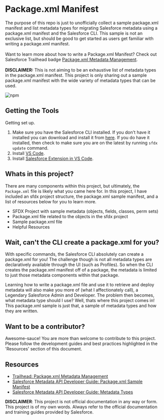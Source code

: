 # Package.xml Manifest
The purpose of this repo is just to unofficially collect a sample package.xml manifest and list metadata types for migrating Salesforce metadata using a package.xml manifest and the Salesforce CLI. This sample is not an exclusive list, but should be good to get started as users get familiar with writing a package.xml manifest. <br/> <br/>
Want to learn more about how to write a Package.xml Manifest? Check out Salesforce Trailhead badge [Package.xml Metadata Management](https://trailhead.salesforce.com/en/content/learn/modules/package-xml).
<br/><br/>
**DISCLAIMER:** This is not aiming to be an exhaustive list of metadata types in the package.xml manifest. This project is only sharing out a sample package.xml manifest with the wide variety of metadata types that can be used.

![npm](https://img.shields.io/static/v1?label=Salesforce%20CLI&message=7.33.2&color=lightblue&logo=Salesforce&style=for-the-badge)

## Getting the Tools
Getting set up. 
1) Make sure you have the Salesforce CLI installed. If you don't have it installed you can download and install it from [here](https://developer.salesforce.com/tools/sfdxcli). If you do have it installed, then check to make sure you are on the latest by running `sfdx update` command. 
2) Install [VS Code](https://code.visualstudio.com/download). 
3) Install [Salesforce Extension in VS Code](https://marketplace.visualstudio.com/items?itemName=salesforce.salesforcedx-vscode).

## Whats in this project?
There are many components within this project, but ultimately, the `Package.xml` file is likely what you came here for. In this project, I have included an sfdx project structure, the package.xml sample manifest, and a list of resources below for you to learn more.
* SFDX Project with sample metadata (objects, fields, classes, perm sets)
* Package.xml file related to the objects in the sfdx project
* Sample package.xml file
* Helpful Resources

## Wait, can't the CLI create a package.xml for you?
With specific commands, the Salesforce CLI absolutely can create a package.xml for you! The challenge though is not all metadata types are declaratively available through the UI (such as Profiles). So when the CLI creates the package.xml manifest off of a package, the metadata is limited to just those metadata components within that package. 

Learning how to write a package.xml file and use it to retrieve and deploy metadata will also make you more of (what I affectionately call), a Legendary Salesforce Admin and Developer. The problem then becomes, what metadata type should I use? Well, thats where this project comes in! This package.xml sample is just that, a sample of metadata types and how they are written. 


## Want to be a contributor?
Awesome-sauce! You are more than welcome to contribute to this project. Please follow the development guides and best practices highlighted in the 'Resources' section of this document. 

## Resources
* [Trailhead: Package.xml Metadata Management](https://trailhead.salesforce.com/en/content/learn/modules/package-xml)
* [Salesforce Metadata API Developer Guide: Package.xml Sample Manifest](https://developer.salesforce.com/docs/atlas.en-us.api_meta.meta/api_meta/manifest_samples.htm)
* [Salesforce Metadata API Developer Guide: Metadata Types](https://developer.salesforce.com/docs/atlas.en-us.api_meta.meta/api_meta/meta_types_list.htm)


**DISCLAIMER**: This project is not official documentation in any way or form. This project is of my own words. Always refer to the official documentation and training guides provided by Salesforce.
